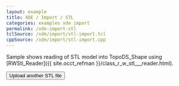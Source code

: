 ```yaml
---
layout: example
title: XDE / Import / STL
categories: examples xde import
permalink: /xde-import-stl
tclSource: /xde/import/stl-import.tcl
cppSource: /xde/import/stl-import.cpp
---
```


Sample shows reading of STL model into TopoDS_Shape using [RWStl_Reader]({{ site.occt_refman }}/class_r_w_stl___reader.html).

<input type="button" value="Upload another STL file" id="occUploadStlId">

<script>
document.getElementById ("occUploadStlId").onclick = function()
{
  DRAWEXE.terminalPasteScript ("vclear; clear\n");
  DRAWEXE.terminalPasteScript ("jsupload . -path uploaded.stl\n");
  DRAWEXE.terminalPasteScript ("readstl s uploaded.stl; vdisplay -dispMode 1 s; vfit;\n");
}
</script>
